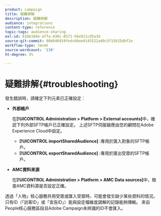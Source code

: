 ```yaml
---
product: campaign
title: 疑難排解
description: 疑難排解
audience: integrations
content-type: reference
topic-tags: audience-sharing
exl-id: 61bb184e-affa-430c-8571-56e911cd5a3d
source-git-commit: 98d646919fedc66ee9145522ad0c5f15b25dbf2e
workflow-type: tm+mt
source-wordcount: '130'
ht-degree: 3%

---
```


# 疑難排解{#troubleshooting}

發生錯誤時，請確定下列元素已正確設定：

* **外部帳戶**

   在&#x200B;**[!UICONTROL Administration > Platform > External accounts]**&#x200B;中，確認下列外部SFTP帳戶已正確設定。 上述SFTP伺服器應由您的顧問在Adobe Experience Cloud中設定。

   * **[!UICONTROL importSharedAudience]** :專用於匯入對象的SFTP帳戶。
   * **[!UICONTROL exportSharedAudience]** :專用於匯出受眾的SFTP帳戶。

* **AMC資料來源**

   在&#x200B;**[!UICONTROL Administration > Platform > AMC Data sources]**&#x200B;中，檢查AMC資料源是否設定正確。

透過「人物」核心服務共用受眾或匯入受眾時，可能會發生缺少某些資料的情況。 只有ID（「訪客ID」或「宣告ID」）能與設定檔維度調解的記錄能夠傳輸。 來自People核心服務區段且Adobe Campaign未辨識的ID不會匯入。
